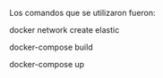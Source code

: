 Los comandos que se utilizaron fueron:

docker network create elastic

docker-compose build

docker-compose up

